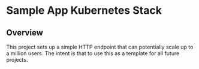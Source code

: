 # Sample App Kubernetes Stack
## Overview
This project sets up a simple HTTP endpoint that can potentially scale up to a million users. The intent is that to use this as a template for all future projects.

